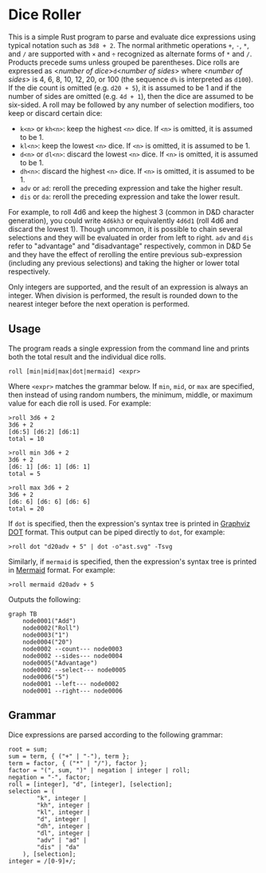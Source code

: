 Dice Roller
===========

This is a simple Rust program to parse and evaluate dice expressions using typical notation such as `3d8 + 2`. The normal arithmetic  operations `+`, `-`, `*`, and `/` are supported with `×` and `÷` recognized as alternate forms of `*` and `/`. Products precede sums unless grouped be parentheses. Dice rolls are expressed as &lt;*number of dice*&gt;`d`&lt;*number of sides*&gt; where &lt;*number of sides*&gt; is 4, 6, 8, 10, 12, 20, or 100 (the sequence `d%` is interpreted as `d100`). If the die count is omitted (e.g. `d20 + 5`), it is assumed to be 1 and if the number of sides are omitted (e.g. `4d + 1`), then the dice are assumed to be six-sided. A roll may be followed by any number of selection modifiers, too keep or discard certain dice:

- `k<n>` or `kh<n>`: keep the highest `<n>` dice. If `<n>` is omitted, it is assumed to be 1.
- `kl<n>`: keep the lowest `<n>` dice. If `<n>` is omitted, it is assumed to be 1.
- `d<n>` or `dl<n>`: discard the lowest `<n>` dice. If `<n>` is omitted, it is assumed to be 1.
- `dh<n>`: discard the highest `<n>` dice. If `<n>` is omitted, it is assumed to be 1.
- `adv` or `ad`: reroll the preceding expression and take the higher result.
- `dis` or `da`: reroll the preceding expression and take the lower result.

For example, to roll 4d6 and keep the highest 3 (common in D&D character generation), you could write `4d6kh3` or equivalently `4d6d1` (roll 4d6 and discard the lowest 1). Though uncommon, it is possible to chain several selections and they will be evaluated in order from left to right. `adv` and `dis` refer to "advantage" and "disadvantage" respectively, common in D&D 5e and they have the effect of rerolling the entire previous sub-expression (including any previous selections) and taking the higher or lower total respectively.

Only integers are supported, and the result of an expression is always an integer. When division is performed, the result is rounded down to the nearest integer before the next operation is performed.

Usage
-----

The program reads a single expression from the command line and prints both the total result and the individual dice rolls.

```text
roll [min|mid|max|dot|mermaid] <expr>
```

Where `<expr>` matches the grammar below. If `min`, `mid`, or `max` are specified, then instead of using random numbers, the minimum, middle, or maximum value for each die roll is used. For example:

```text
>roll 3d6 + 2
3d6 + 2
[d6:5] [d6:2] [d6:1] 
total = 10

>roll min 3d6 + 2
3d6 + 2
[d6: 1] [d6: 1] [d6: 1]
total = 5

>roll max 3d6 + 2
3d6 + 2
[d6: 6] [d6: 6] [d6: 6]
total = 20
```

If `dot` is specified, then the expression's syntax tree is printed in [Graphviz DOT](https://graphviz.org/) format. This output can be piped directly to `dot`, for example:

```text
>roll dot "d20adv + 5" | dot -o"ast.svg" -Tsvg
```

Similarly, if `mermaid` is specified, then the expression's syntax tree is printed in [Mermaid](https://mermaid.js.org/) format. For example:

```text
>roll mermaid d20adv + 5
```

Outputs the following:

```mermaid
graph TB
    node0001("Add")
    node0002("Roll")
    node0003("1")
    node0004("20")
    node0002 --count--- node0003
    node0002 --sides--- node0004
    node0005("Advantage")
    node0002 --select--- node0005
    node0006("5")
    node0001 --left--- node0002
    node0001 --right--- node0006
```

Grammar
-------

Dice expressions are parsed according to the following grammar:

```ebnf
root = sum;
sum = term, { ("+" | "-"), term };
term = factor, { ("*" | "/"), factor };
factor = "(", sum, ")" | negation | integer | roll;
negation = "-", factor;
roll = [integer], "d", [integer], [selection];
selection = (
        "k", integer |
        "kh", integer |
        "kl", integer |
        "d", integer |
        "dh", integer |
        "dl", integer |
        "adv" | "ad" |
        "dis" | "da"
    ), [selection];
integer = /[0-9]+/;
```
